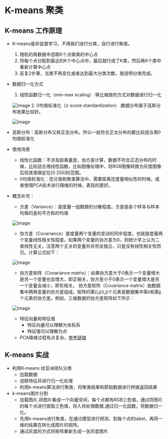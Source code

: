 # K-means 聚类
## K-means 工作原理
* K-means是非监督学习，不用我们进行分类，自行进行聚类。
    1. 随机的再数据中选取K个点做类的中心点
    2. 将每个点分配到最近的K个中心点中，最后就行成了K类，然后再K个类中重新计算中心点
    3. 反复2步骤，当类不再变化或者达到最大分类次数，就说明分类完成。
* 数据归一化方式
    1. 线性函数归一化（min-max scaling）:等比缩放的方式对数据进行归一化
            
    ![image](https://raw.githubusercontent.com/xiangdong1987/python_data_analysis/master/static/min_max.png) 
    2. 0均值标准化（z-score standardization）:数据分布属于高斯分布效果比较好。
    
    ![image](https://raw.githubusercontent.com/xiangdong1987/python_data_analysis/master/static/standardization.png) 
* 高斯分布：高斯分布又称正态分布。所以一般符合正太分布的都比较适合用0均值标准化
* 使用场景
    * 线性化函数：不涉及距离量度，协方差计算，数据不符合正态分布的时候，比较适合用线性函数，比如图像处理中，将RGB图像转换为灰度图像后将其值限定在\[0 255\]的范围。
    * 0均值标准化：在分类和聚类算法中，需要距离还度量相似性的时候，或者使用PCA技术进行降维的时候，表现的更好。
* 概念补充：
    * 方差（Variance）：是度量一组数据的分散程度。方差是各个样本与样本均值的差的平方和的均值
    
    ![image](https://raw.githubusercontent.com/xiangdong1987/python_data_analysis/master/static/variance.png) 
    
    * 协方差（Covariance）是度量两个变量的变动的同步程度，也就是度量两个变量线性相关性程度。如果两个变量的协方差为0，则统计学上认为二者线性无关。注意两个无关的变量并非完全独立，只是没有线性相关性而已。计算公式如下： 
    
    ![image](https://raw.githubusercontent.com/xiangdong1987/python_data_analysis/master/static/Covariance.png) 
    
    * 协方差矩阵（Covariance matrix）：如果协方差大于0表示一个变量增大是另一个变量也会增大，即正相关，协方差小于0表示一个变量增大是另一个变量会减小，即负相关。 协方差矩阵（Covariance matrix）由数据集中两两变量的协方差组成。矩阵的第(i,j)(i,j)个元素是数据集中第ii和第jj个元素的协方差。例如，三维数据的协方差矩阵如下所示：
    
    ![image](https://raw.githubusercontent.com/xiangdong1987/python_data_analysis/master/static/covariance_matrix.png) 
    
    * 特征向量和特征值
        * 特征向量可以理解为坐标系
        * 特征值可以理解为点
    * PCA降维过程有点复杂，[参考链接](https://xiangdong1987.github.io/python/2019/07/08/python-guess_lottery.html)
## K-means 实战
* 利用K-means 给亚洲球队分类
    * 加载数据
    * 选取特征并进行归一化处理
    * 利用k-means算法进行聚类，将聚类结果和原始数据进行拼接返回结果
* k-means图片分割
    * 加载图片,将图片看成一个向量空间，每个点都有RGB三色值，通过将图片的每个点进行提取三色值，存入待处理数据,通过归一化函数，将数据归一化。
    * 先用k-means进行聚类，在通过模型进行预测，到每个点的label，再将一维的结果在转化成图片的矩阵。
    * 通过灰度的方式将矩阵重新生成一张灰度图片